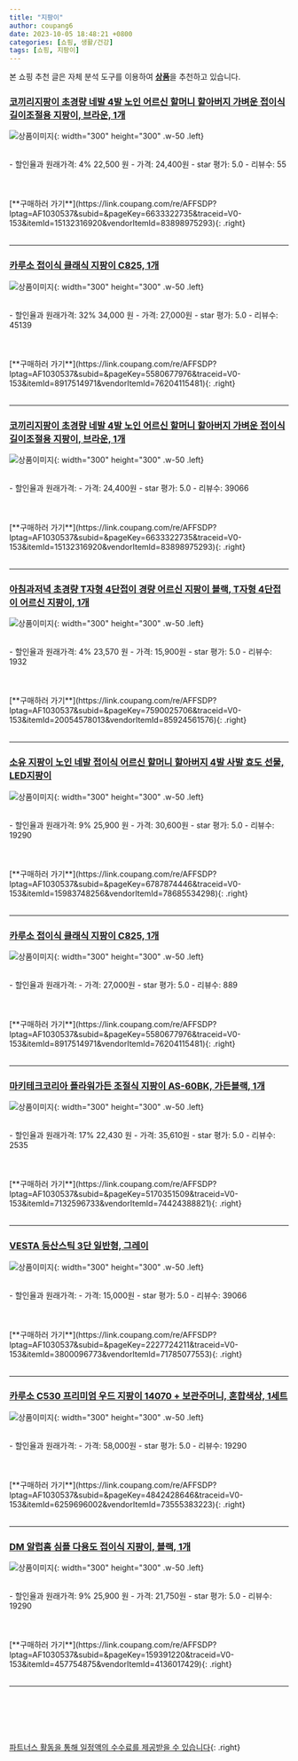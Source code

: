 ```yaml
---
title: "지팡이"
author: coupang6
date: 2023-10-05 18:48:21 +0800
categories: [쇼핑, 생활/건강]
tags: [쇼핑, 지팡이]
---
```


본 쇼핑 추천 글은 자체 분석 도구를 이용하여 [**상품**](https://link.coupang.com/a/bao1ui)을 추천하고 있습니다.

### [코끼리지팡이 초경량 네발 4발 노인 어르신 할머니 할아버지 가벼운 접이식 길이조절용 지팡이, 브라운, 1개](https://link.coupang.com/re/AFFSDP?lptag=AF1030537&subid=&pageKey=6633322735&traceid=V0-153&itemId=15132316920&vendorItemId=83898975293)

![상품이미지](https://thumbnail8.coupangcdn.com/thumbnails/remote/230x230ex/image/vendor_inventory/eb3e/f73a6b18b8db49c01f7f3b37acc5fb2171d200ee6bcb1c387af0ff7c71e3.png){: width="300" height="300" .w-50 .left}


<br>
- 할인율과 원래가격: 4%  22,500   원
- 가격: 24,400원
- star 평가: 5.0
- 리뷰수: 55
<br>
<br>
<br>
<br>
[**구매하러 가기**](https://link.coupang.com/re/AFFSDP?lptag=AF1030537&subid=&pageKey=6633322735&traceid=V0-153&itemId=15132316920&vendorItemId=83898975293){: .right}
<br>
<br>

---

### [카루소 접이식 클래식 지팡이 C825, 1개](https://link.coupang.com/re/AFFSDP?lptag=AF1030537&subid=&pageKey=5580677976&traceid=V0-153&itemId=8917514971&vendorItemId=76204115481)

![상품이미지](https://thumbnail7.coupangcdn.com/thumbnails/remote/230x230ex/image/retail/images/2021/05/27/14/8/0b92f35c-8ead-4835-8f68-cbd14d36352c.jpg){: width="300" height="300" .w-50 .left}


<br>
- 할인율과 원래가격: 32%  34,000   원
- 가격: 27,000원
- star 평가: 5.0
- 리뷰수: 45139
<br>
<br>
<br>
<br>
[**구매하러 가기**](https://link.coupang.com/re/AFFSDP?lptag=AF1030537&subid=&pageKey=5580677976&traceid=V0-153&itemId=8917514971&vendorItemId=76204115481){: .right}
<br>
<br>

---

### [코끼리지팡이 초경량 네발 4발 노인 어르신 할머니 할아버지 가벼운 접이식 길이조절용 지팡이, 브라운, 1개](https://link.coupang.com/re/AFFSDP?lptag=AF1030537&subid=&pageKey=6633322735&traceid=V0-153&itemId=15132316920&vendorItemId=83898975293)

![상품이미지](https://thumbnail8.coupangcdn.com/thumbnails/remote/230x230ex/image/vendor_inventory/eb3e/f73a6b18b8db49c01f7f3b37acc5fb2171d200ee6bcb1c387af0ff7c71e3.png){: width="300" height="300" .w-50 .left}


<br>
- 할인율과 원래가격: 
- 가격: 24,400원
- star 평가: 5.0
- 리뷰수: 39066
<br>
<br>
<br>
<br>
[**구매하러 가기**](https://link.coupang.com/re/AFFSDP?lptag=AF1030537&subid=&pageKey=6633322735&traceid=V0-153&itemId=15132316920&vendorItemId=83898975293){: .right}
<br>
<br>

---

### [아침과저녁 초경량 T자형 4단접이 경량 어르신 지팡이 블랙, T자형 4단접이 어르신 지팡이, 1개](https://link.coupang.com/re/AFFSDP?lptag=AF1030537&subid=&pageKey=7590025706&traceid=V0-153&itemId=20054578013&vendorItemId=85924561576)

![상품이미지](https://thumbnail6.coupangcdn.com/thumbnails/remote/230x230ex/image/vendor_inventory/7cc2/07b9158aef3b652dff722f57c300f25e283fad93bd45813e91fd28b8d306.jpg){: width="300" height="300" .w-50 .left}


<br>
- 할인율과 원래가격: 4%  23,570   원
- 가격: 15,900원
- star 평가: 5.0
- 리뷰수: 1932
<br>
<br>
<br>
<br>
[**구매하러 가기**](https://link.coupang.com/re/AFFSDP?lptag=AF1030537&subid=&pageKey=7590025706&traceid=V0-153&itemId=20054578013&vendorItemId=85924561576){: .right}
<br>
<br>

---

### [소유 지팡이 노인 네발 접이식 어르신 할머니 할아버지 4발 사발 효도 선물, LED지팡이](https://link.coupang.com/re/AFFSDP?lptag=AF1030537&subid=&pageKey=6787874446&traceid=V0-153&itemId=15983748256&vendorItemId=78685534298)

![상품이미지](https://thumbnail8.coupangcdn.com/thumbnails/remote/230x230ex/image/vendor_inventory/d1a8/b5082f8491d982d6976809d7a7628f730c79b327a052b032a02d0bea0322.jpg){: width="300" height="300" .w-50 .left}


<br>
- 할인율과 원래가격: 9%  25,900   원
- 가격: 30,600원
- star 평가: 5.0
- 리뷰수: 19290
<br>
<br>
<br>
<br>
[**구매하러 가기**](https://link.coupang.com/re/AFFSDP?lptag=AF1030537&subid=&pageKey=6787874446&traceid=V0-153&itemId=15983748256&vendorItemId=78685534298){: .right}
<br>
<br>

---

### [카루소 접이식 클래식 지팡이 C825, 1개](https://link.coupang.com/re/AFFSDP?lptag=AF1030537&subid=&pageKey=5580677976&traceid=V0-153&itemId=8917514971&vendorItemId=76204115481)

![상품이미지](https://thumbnail7.coupangcdn.com/thumbnails/remote/230x230ex/image/retail/images/2021/05/27/14/8/0b92f35c-8ead-4835-8f68-cbd14d36352c.jpg){: width="300" height="300" .w-50 .left}


<br>
- 할인율과 원래가격: 
- 가격: 27,000원
- star 평가: 5.0
- 리뷰수: 889
<br>
<br>
<br>
<br>
[**구매하러 가기**](https://link.coupang.com/re/AFFSDP?lptag=AF1030537&subid=&pageKey=5580677976&traceid=V0-153&itemId=8917514971&vendorItemId=76204115481){: .right}
<br>
<br>

---

### [마키테크코리아 플라워가든 조절식 지팡이 AS-60BK, 가든블랙, 1개](https://link.coupang.com/re/AFFSDP?lptag=AF1030537&subid=&pageKey=5170351509&traceid=V0-153&itemId=7132596733&vendorItemId=74424388821)

![상품이미지](https://thumbnail7.coupangcdn.com/thumbnails/remote/230x230ex/image/retail/images/2021/03/12/10/8/f3342dab-a8de-4393-9969-538786d982f9.jpg){: width="300" height="300" .w-50 .left}


<br>
- 할인율과 원래가격: 17%  22,430   원
- 가격: 35,610원
- star 평가: 5.0
- 리뷰수: 2535
<br>
<br>
<br>
<br>
[**구매하러 가기**](https://link.coupang.com/re/AFFSDP?lptag=AF1030537&subid=&pageKey=5170351509&traceid=V0-153&itemId=7132596733&vendorItemId=74424388821){: .right}
<br>
<br>

---

### [VESTA 등산스틱 3단 일반형, 그레이](https://link.coupang.com/re/AFFSDP?lptag=AF1030537&subid=&pageKey=2227724211&traceid=V0-153&itemId=3800096773&vendorItemId=71785077553)

![상품이미지](https://thumbnail6.coupangcdn.com/thumbnails/remote/230x230ex/image/retail/images/2020/10/12/12/6/a6ea7882-709f-4a0e-9f29-837fc3438c6b.jpg){: width="300" height="300" .w-50 .left}


<br>
- 할인율과 원래가격: 
- 가격: 15,000원
- star 평가: 5.0
- 리뷰수: 39066
<br>
<br>
<br>
<br>
[**구매하러 가기**](https://link.coupang.com/re/AFFSDP?lptag=AF1030537&subid=&pageKey=2227724211&traceid=V0-153&itemId=3800096773&vendorItemId=71785077553){: .right}
<br>
<br>

---

### [카루소 C530 프리미엄 우드 지팡이 14070 + 보관주머니, 혼합색상, 1세트](https://link.coupang.com/re/AFFSDP?lptag=AF1030537&subid=&pageKey=4842428646&traceid=V0-153&itemId=6259696002&vendorItemId=73555383223)

![상품이미지](https://thumbnail8.coupangcdn.com/thumbnails/remote/230x230ex/image/retail/images/2021/01/20/17/8/a8b0a4bb-ac81-4e76-8ee2-074a12815e00.jpg){: width="300" height="300" .w-50 .left}


<br>
- 할인율과 원래가격: 
- 가격: 58,000원
- star 평가: 5.0
- 리뷰수: 19290
<br>
<br>
<br>
<br>
[**구매하러 가기**](https://link.coupang.com/re/AFFSDP?lptag=AF1030537&subid=&pageKey=4842428646&traceid=V0-153&itemId=6259696002&vendorItemId=73555383223){: .right}
<br>
<br>

---

### [DM 알럽홈 심플 다용도 접이식 지팡이, 블랙, 1개](https://link.coupang.com/re/AFFSDP?lptag=AF1030537&subid=&pageKey=159391220&traceid=V0-153&itemId=457754875&vendorItemId=4136017429)

![상품이미지](https://thumbnail7.coupangcdn.com/thumbnails/remote/230x230ex/image/retail/images/2018/11/20/14/5/0380888a-630f-4e00-bb89-5f43033cf2fc.jpg){: width="300" height="300" .w-50 .left}


<br>
- 할인율과 원래가격: 9%  25,900   원
- 가격: 21,750원
- star 평가: 5.0
- 리뷰수: 19290
<br>
<br>
<br>
<br>
[**구매하러 가기**](https://link.coupang.com/re/AFFSDP?lptag=AF1030537&subid=&pageKey=159391220&traceid=V0-153&itemId=457754875&vendorItemId=4136017429){: .right}
<br>
<br>

---
<br><br><br><br><br> [파트너스 활동을 통해 일정액의 수수료를 제공받을 수 있습니다](https://link.coupang.com/a/bao1ui){: .right}